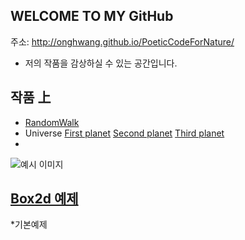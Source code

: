 
## WELCOME TO MY GitHub
 주소: <http://onghwang.github.io/PoeticCodeForNature/>
 * 저의 작품을 감상하실 수 있는 공간입니다.

## 작품 上
 * [RandomWalk](./RandomWalk/)
 * Universe
 [First planet](./universe/1)
 [Second planet](./universe/2)
 [Third planet](./universe/3)
 *

 ![예시 이미지](./example_img.png)

## [Box2d 예제](./Boxes/)
 *기본예제
